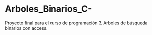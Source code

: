 # Arboles_Binarios_C-
Proyecto final para el curso de programación 3. Arboles de búsqueda binarios con access.
